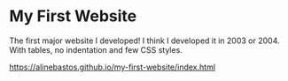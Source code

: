 # My First Website

The first major website I developed! I think I developed it in 2003 or 2004. With tables, no indentation and few CSS styles.

https://alinebastos.github.io/my-first-website/index.html
